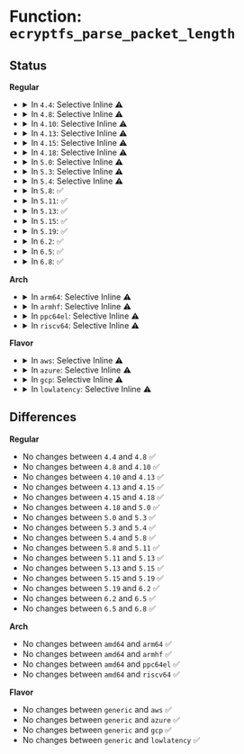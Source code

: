 # Function: <code>ecryptfs_parse_packet_length</code>

## Status
<b>Regular</b>
<ul>
<li>
<details>
<summary>In <code>4.4</code>: Selective Inline ⚠️</summary>

```c
int ecryptfs_parse_packet_length(unsigned char *data, size_t *size, size_t *length_size);
```

**Collision:** Unique Global

**Inline:** Selective

**Transformation:** False

**Instances:**

```
In fs/ecryptfs/keystore.c (ffffffff81307cb0)
Location: fs/ecryptfs/keystore.c:94
Inline: True
Direct callers:
  - fs/ecryptfs/keystore.c:decrypt_pki_encrypted_session_key
  - fs/ecryptfs/keystore.c:ecryptfs_parse_tag_70_packet
  - fs/ecryptfs/keystore.c:ecryptfs_parse_packet_set
  - fs/ecryptfs/keystore.c:ecryptfs_parse_packet_set
  - fs/ecryptfs/keystore.c:ecryptfs_parse_packet_set
  - fs/ecryptfs/keystore.c:ecryptfs_generate_key_packet_set
```
**Symbols:**

```
ffffffff81307cb0-ffffffff81307d36: ecryptfs_parse_packet_length (STB_GLOBAL)
```
</details>
</li>
<li>
<details>
<summary>In <code>4.8</code>: Selective Inline ⚠️</summary>

```c
int ecryptfs_parse_packet_length(unsigned char *data, size_t *size, size_t *length_size);
```

**Collision:** Unique Global

**Inline:** Selective

**Transformation:** False

**Instances:**

```
In fs/ecryptfs/keystore.c (ffffffff8133be60)
Location: fs/ecryptfs/keystore.c:95
Inline: True
Direct callers:
  - fs/ecryptfs/keystore.c:ecryptfs_generate_key_packet_set
  - fs/ecryptfs/keystore.c:ecryptfs_parse_packet_set
  - fs/ecryptfs/keystore.c:ecryptfs_parse_packet_set
  - fs/ecryptfs/keystore.c:ecryptfs_parse_packet_set
  - fs/ecryptfs/keystore.c:decrypt_pki_encrypted_session_key
  - fs/ecryptfs/keystore.c:ecryptfs_parse_tag_70_packet
```
**Symbols:**

```
ffffffff8133be60-ffffffff8133bee6: ecryptfs_parse_packet_length (STB_GLOBAL)
```
</details>
</li>
<li>
<details>
<summary>In <code>4.10</code>: Selective Inline ⚠️</summary>

```c
int ecryptfs_parse_packet_length(unsigned char *data, size_t *size, size_t *length_size);
```

**Collision:** Unique Global

**Inline:** Selective

**Transformation:** False

**Instances:**

```
In fs/ecryptfs/keystore.c (ffffffff81351bf0)
Location: fs/ecryptfs/keystore.c:95
Inline: True
Direct callers:
  - fs/ecryptfs/keystore.c:ecryptfs_generate_key_packet_set
  - fs/ecryptfs/keystore.c:ecryptfs_parse_packet_set
  - fs/ecryptfs/keystore.c:ecryptfs_parse_packet_set
  - fs/ecryptfs/keystore.c:ecryptfs_parse_packet_set
  - fs/ecryptfs/keystore.c:decrypt_pki_encrypted_session_key
  - fs/ecryptfs/keystore.c:ecryptfs_parse_tag_70_packet
```
**Symbols:**

```
ffffffff81351bf0-ffffffff81351c76: ecryptfs_parse_packet_length (STB_GLOBAL)
```
</details>
</li>
<li>
<details>
<summary>In <code>4.13</code>: Selective Inline ⚠️</summary>

```c
int ecryptfs_parse_packet_length(unsigned char *data, size_t *size, size_t *length_size);
```

**Collision:** Unique Global

**Inline:** Selective

**Transformation:** False

**Instances:**

```
In fs/ecryptfs/keystore.c (ffffffff81366720)
Location: fs/ecryptfs/keystore.c:95
Inline: True
Direct callers:
  - fs/ecryptfs/keystore.c:ecryptfs_generate_key_packet_set
  - fs/ecryptfs/keystore.c:ecryptfs_parse_packet_set
  - fs/ecryptfs/keystore.c:ecryptfs_parse_packet_set
  - fs/ecryptfs/keystore.c:ecryptfs_parse_packet_set
  - fs/ecryptfs/keystore.c:decrypt_pki_encrypted_session_key
  - fs/ecryptfs/keystore.c:ecryptfs_parse_tag_70_packet
```
**Symbols:**

```
ffffffff81366720-ffffffff813667a6: ecryptfs_parse_packet_length (STB_GLOBAL)
```
</details>
</li>
<li>
<details>
<summary>In <code>4.15</code>: Selective Inline ⚠️</summary>

```c
int ecryptfs_parse_packet_length(unsigned char *data, size_t *size, size_t *length_size);
```

**Collision:** Unique Global

**Inline:** Selective

**Transformation:** False

**Instances:**

```
In fs/ecryptfs/keystore.c (ffffffff8138b3a0)
Location: fs/ecryptfs/keystore.c:95
Inline: True
Direct callers:
  - fs/ecryptfs/keystore.c:ecryptfs_generate_key_packet_set
  - fs/ecryptfs/keystore.c:ecryptfs_parse_packet_set
  - fs/ecryptfs/keystore.c:ecryptfs_parse_packet_set
  - fs/ecryptfs/keystore.c:ecryptfs_parse_packet_set
  - fs/ecryptfs/keystore.c:decrypt_pki_encrypted_session_key
  - fs/ecryptfs/keystore.c:ecryptfs_parse_tag_70_packet
```
**Symbols:**

```
ffffffff8138b3a0-ffffffff8138b426: ecryptfs_parse_packet_length (STB_GLOBAL)
```
</details>
</li>
<li>
<details>
<summary>In <code>4.18</code>: Selective Inline ⚠️</summary>

```c
int ecryptfs_parse_packet_length(unsigned char *data, size_t *size, size_t *length_size);
```

**Collision:** Unique Global

**Inline:** Selective

**Transformation:** False

**Instances:**

```
In fs/ecryptfs/keystore.c (ffffffff813ba260)
Location: fs/ecryptfs/keystore.c:95
Inline: True
Direct callers:
  - fs/ecryptfs/keystore.c:ecryptfs_generate_key_packet_set
  - fs/ecryptfs/keystore.c:ecryptfs_parse_packet_set
  - fs/ecryptfs/keystore.c:ecryptfs_parse_packet_set
  - fs/ecryptfs/keystore.c:ecryptfs_parse_packet_set
  - fs/ecryptfs/keystore.c:decrypt_pki_encrypted_session_key
  - fs/ecryptfs/keystore.c:ecryptfs_parse_tag_70_packet
```
**Symbols:**

```
ffffffff813ba260-ffffffff813ba2e6: ecryptfs_parse_packet_length (STB_GLOBAL)
```
</details>
</li>
<li>
<details>
<summary>In <code>5.0</code>: Selective Inline ⚠️</summary>

```c
int ecryptfs_parse_packet_length(unsigned char *data, size_t *size, size_t *length_size);
```

**Collision:** Unique Global

**Inline:** Selective

**Transformation:** False

**Instances:**

```
In fs/ecryptfs/keystore.c (ffffffff813d3830)
Location: fs/ecryptfs/keystore.c:95
Inline: True
Direct callers:
  - fs/ecryptfs/keystore.c:ecryptfs_generate_key_packet_set
  - fs/ecryptfs/keystore.c:ecryptfs_parse_packet_set
  - fs/ecryptfs/keystore.c:ecryptfs_parse_packet_set
  - fs/ecryptfs/keystore.c:ecryptfs_parse_packet_set
  - fs/ecryptfs/keystore.c:decrypt_pki_encrypted_session_key
  - fs/ecryptfs/keystore.c:ecryptfs_parse_tag_70_packet
```
**Symbols:**

```
ffffffff813d3830-ffffffff813d38b6: ecryptfs_parse_packet_length (STB_GLOBAL)
```
</details>
</li>
<li>
<details>
<summary>In <code>5.3</code>: Selective Inline ⚠️</summary>

```c
int ecryptfs_parse_packet_length(unsigned char *data, size_t *size, size_t *length_size);
```

**Collision:** Unique Global

**Inline:** Selective

**Transformation:** False

**Instances:**

```
In fs/ecryptfs/keystore.c (ffffffff813fe2d0)
Location: fs/ecryptfs/keystore.c:81
Inline: True
Direct callers:
  - fs/ecryptfs/keystore.c:ecryptfs_generate_key_packet_set
  - fs/ecryptfs/keystore.c:ecryptfs_parse_packet_set
  - fs/ecryptfs/keystore.c:ecryptfs_parse_packet_set
  - fs/ecryptfs/keystore.c:ecryptfs_parse_packet_set
  - fs/ecryptfs/keystore.c:decrypt_pki_encrypted_session_key
  - fs/ecryptfs/keystore.c:ecryptfs_parse_tag_70_packet
```
**Symbols:**

```
ffffffff813fe2d0-ffffffff813fe356: ecryptfs_parse_packet_length (STB_GLOBAL)
```
</details>
</li>
<li>
<details>
<summary>In <code>5.4</code>: Selective Inline ⚠️</summary>

```c
int ecryptfs_parse_packet_length(unsigned char *data, size_t *size, size_t *length_size);
```

**Collision:** Unique Global

**Inline:** Selective

**Transformation:** False

**Instances:**

```
In fs/ecryptfs/keystore.c (ffffffff814181c0)
Location: fs/ecryptfs/keystore.c:81
Inline: True
Direct callers:
  - fs/ecryptfs/keystore.c:ecryptfs_generate_key_packet_set
  - fs/ecryptfs/keystore.c:ecryptfs_parse_packet_set
  - fs/ecryptfs/keystore.c:ecryptfs_parse_packet_set
  - fs/ecryptfs/keystore.c:ecryptfs_parse_packet_set
  - fs/ecryptfs/keystore.c:decrypt_pki_encrypted_session_key
  - fs/ecryptfs/keystore.c:ecryptfs_parse_tag_70_packet
```
**Symbols:**

```
ffffffff814181c0-ffffffff81418246: ecryptfs_parse_packet_length (STB_GLOBAL)
```
</details>
</li>
<li>
<details>
<summary>In <code>5.8</code>: ✅</summary>

```c
int ecryptfs_parse_packet_length(unsigned char *data, size_t *size, size_t *length_size);
```

**Collision:** Unique Global

**Inline:** No

**Transformation:** False

**Instances:**

```
In fs/ecryptfs/keystore.c (ffffffff814670c0)
Location: fs/ecryptfs/keystore.c:81
Inline: False
Direct callers:
  - fs/ecryptfs/keystore.c:pki_encrypt_session_key
  - fs/ecryptfs/keystore.c:parse_tag_3_packet
  - fs/ecryptfs/keystore.c:ecryptfs_parse_tag_70_packet
  - fs/ecryptfs/keystore.c:parse_tag_65_packet
```
**Symbols:**

```
ffffffff814670c0-ffffffff81467146: ecryptfs_parse_packet_length (STB_GLOBAL)
```
</details>
</li>
<li>
<details>
<summary>In <code>5.11</code>: ✅</summary>

```c
int ecryptfs_parse_packet_length(unsigned char *data, size_t *size, size_t *length_size);
```

**Collision:** Unique Global

**Inline:** No

**Transformation:** False

**Instances:**

```
In fs/ecryptfs/keystore.c (ffffffff81482550)
Location: fs/ecryptfs/keystore.c:81
Inline: False
Direct callers:
  - fs/ecryptfs/keystore.c:pki_encrypt_session_key
  - fs/ecryptfs/keystore.c:parse_tag_3_packet
  - fs/ecryptfs/keystore.c:ecryptfs_parse_tag_70_packet
  - fs/ecryptfs/keystore.c:parse_tag_65_packet
```
**Symbols:**

```
ffffffff81482550-ffffffff814825d6: ecryptfs_parse_packet_length (STB_GLOBAL)
```
</details>
</li>
<li>
<details>
<summary>In <code>5.13</code>: ✅</summary>

```c
int ecryptfs_parse_packet_length(unsigned char *data, size_t *size, size_t *length_size);
```

**Collision:** Unique Global

**Inline:** No

**Transformation:** False

**Instances:**

```
In fs/ecryptfs/keystore.c (ffffffff81487fc0)
Location: fs/ecryptfs/keystore.c:81
Inline: False
Direct callers:
  - fs/ecryptfs/keystore.c:write_tag_1_packet
  - fs/ecryptfs/keystore.c:parse_tag_3_packet
  - fs/ecryptfs/keystore.c:ecryptfs_parse_tag_70_packet
  - fs/ecryptfs/keystore.c:parse_tag_65_packet
```
**Symbols:**

```
ffffffff81487fc0-ffffffff81488046: ecryptfs_parse_packet_length (STB_GLOBAL)
```
</details>
</li>
<li>
<details>
<summary>In <code>5.15</code>: ✅</summary>

```c
int ecryptfs_parse_packet_length(unsigned char *data, size_t *size, size_t *length_size);
```

**Collision:** Unique Global

**Inline:** No

**Transformation:** False

**Instances:**

```
In fs/ecryptfs/keystore.c (ffffffff814df7c0)
Location: fs/ecryptfs/keystore.c:81
Inline: False
Direct callers:
  - fs/ecryptfs/keystore.c:write_tag_1_packet
  - fs/ecryptfs/keystore.c:parse_tag_3_packet
  - fs/ecryptfs/keystore.c:ecryptfs_parse_tag_70_packet
  - fs/ecryptfs/keystore.c:parse_tag_65_packet
```
**Symbols:**

```
ffffffff814df7c0-ffffffff814df846: ecryptfs_parse_packet_length (STB_GLOBAL)
```
</details>
</li>
<li>
<details>
<summary>In <code>5.19</code>: ✅</summary>

```c
int ecryptfs_parse_packet_length(unsigned char *data, size_t *size, size_t *length_size);
```

**Collision:** Unique Global

**Inline:** No

**Transformation:** False

**Instances:**

```
In fs/ecryptfs/keystore.c (ffffffff8156d840)
Location: fs/ecryptfs/keystore.c:81
Inline: False
Direct callers:
  - fs/ecryptfs/keystore.c:parse_tag_3_packet
  - fs/ecryptfs/keystore.c:ecryptfs_parse_tag_70_packet
  - fs/ecryptfs/keystore.c:parse_tag_67_packet
  - fs/ecryptfs/miscdev.c:ecryptfs_miscdev_write
```
**Symbols:**

```
ffffffff8156d840-ffffffff8156d8d2: ecryptfs_parse_packet_length (STB_GLOBAL)
```
</details>
</li>
<li>
<details>
<summary>In <code>6.2</code>: ✅</summary>

```c
int ecryptfs_parse_packet_length(unsigned char *data, size_t *size, size_t *length_size);
```

**Collision:** Unique Global

**Inline:** No

**Transformation:** False

**Instances:**

```
In fs/ecryptfs/keystore.c (ffffffff81611df0)
Location: fs/ecryptfs/keystore.c:81
Inline: False
Direct callers:
  - fs/ecryptfs/keystore.c:parse_tag_3_packet
  - fs/ecryptfs/keystore.c:ecryptfs_parse_tag_70_packet
  - fs/ecryptfs/keystore.c:parse_tag_67_packet
  - fs/ecryptfs/miscdev.c:ecryptfs_miscdev_write
```
**Symbols:**

```
ffffffff81611df0-ffffffff81611e82: ecryptfs_parse_packet_length (STB_GLOBAL)
```
</details>
</li>
<li>
<details>
<summary>In <code>6.5</code>: ✅</summary>

```c
int ecryptfs_parse_packet_length(unsigned char *data, size_t *size, size_t *length_size);
```

**Collision:** Unique Global

**Inline:** No

**Transformation:** False

**Instances:**

```
In fs/ecryptfs/keystore.c (ffffffff81649d90)
Location: fs/ecryptfs/keystore.c:81
Inline: False
Direct callers:
  - fs/ecryptfs/keystore.c:parse_tag_3_packet
  - fs/ecryptfs/keystore.c:ecryptfs_parse_tag_70_packet
  - fs/ecryptfs/keystore.c:parse_tag_67_packet
  - fs/ecryptfs/miscdev.c:ecryptfs_miscdev_write
```
**Symbols:**

```
ffffffff81649d90-ffffffff81649e35: ecryptfs_parse_packet_length (STB_GLOBAL)
```
</details>
</li>
<li>
<details>
<summary>In <code>6.8</code>: ✅</summary>

```c
int ecryptfs_parse_packet_length(unsigned char *data, size_t *size, size_t *length_size);
```

**Collision:** Unique Global

**Inline:** No

**Transformation:** False

**Instances:**

```
In fs/ecryptfs/keystore.c (ffffffff81683260)
Location: fs/ecryptfs/keystore.c:81
Inline: False
Direct callers:
  - fs/ecryptfs/keystore.c:parse_tag_3_packet
  - fs/ecryptfs/keystore.c:ecryptfs_parse_tag_70_packet
  - fs/ecryptfs/keystore.c:parse_tag_67_packet
  - fs/ecryptfs/miscdev.c:ecryptfs_miscdev_write
```
**Symbols:**

```
ffffffff81683260-ffffffff81683305: ecryptfs_parse_packet_length (STB_GLOBAL)
```
</details>
</li>
</ul>
<b>Arch</b>
<ul>
<li>
<details>
<summary>In <code>arm64</code>: Selective Inline ⚠️</summary>

```c
int ecryptfs_parse_packet_length(unsigned char *data, size_t *size, size_t *length_size);
```

**Collision:** Unique Global

**Inline:** Selective

**Transformation:** False

**Instances:**

```
In fs/ecryptfs/keystore.c (ffff8000104f9a68)
Location: fs/ecryptfs/keystore.c:81
Inline: True
Direct callers:
  - fs/ecryptfs/keystore.c:ecryptfs_generate_key_packet_set
  - fs/ecryptfs/keystore.c:ecryptfs_parse_packet_set
  - fs/ecryptfs/keystore.c:ecryptfs_parse_packet_set
  - fs/ecryptfs/keystore.c:ecryptfs_parse_packet_set
  - fs/ecryptfs/keystore.c:decrypt_pki_encrypted_session_key
  - fs/ecryptfs/keystore.c:ecryptfs_parse_tag_70_packet
```
**Symbols:**

```
ffff8000104f9a68-ffff8000104f9b50: ecryptfs_parse_packet_length (STB_GLOBAL)
```
</details>
</li>
<li>
<details>
<summary>In <code>armhf</code>: Selective Inline ⚠️</summary>

```c
int ecryptfs_parse_packet_length(unsigned char *data, size_t *size, size_t *length_size);
```

**Collision:** Unique Global

**Inline:** Selective

**Transformation:** False

**Instances:**

```
In fs/ecryptfs/keystore.c (c06b729c)
Location: fs/ecryptfs/keystore.c:81
Inline: True
Direct callers:
  - fs/ecryptfs/keystore.c:ecryptfs_generate_key_packet_set
  - fs/ecryptfs/keystore.c:ecryptfs_parse_packet_set
  - fs/ecryptfs/keystore.c:ecryptfs_parse_packet_set
  - fs/ecryptfs/keystore.c:ecryptfs_parse_packet_set
  - fs/ecryptfs/keystore.c:decrypt_pki_encrypted_session_key
  - fs/ecryptfs/keystore.c:ecryptfs_parse_tag_70_packet
```
**Symbols:**

```
c06b729c-c06b7338: ecryptfs_parse_packet_length (STB_GLOBAL)
```
</details>
</li>
<li>
<details>
<summary>In <code>ppc64el</code>: Selective Inline ⚠️</summary>

```c
int ecryptfs_parse_packet_length(unsigned char *data, size_t *size, size_t *length_size);
```

**Collision:** Unique Global

**Inline:** Selective

**Transformation:** False

**Instances:**

```
In fs/ecryptfs/keystore.c (c00000000063bfb0)
Location: fs/ecryptfs/keystore.c:81
Inline: True
Direct callers:
  - fs/ecryptfs/keystore.c:ecryptfs_generate_key_packet_set
  - fs/ecryptfs/keystore.c:ecryptfs_parse_packet_set
  - fs/ecryptfs/keystore.c:ecryptfs_parse_packet_set
  - fs/ecryptfs/keystore.c:ecryptfs_parse_packet_set
  - fs/ecryptfs/keystore.c:decrypt_pki_encrypted_session_key
  - fs/ecryptfs/keystore.c:ecryptfs_parse_tag_70_packet
```
**Symbols:**

```
c00000000063bfb0-c00000000063c088: ecryptfs_parse_packet_length (STB_GLOBAL)
```
</details>
</li>
<li>
<details>
<summary>In <code>riscv64</code>: Selective Inline ⚠️</summary>

```c
int ecryptfs_parse_packet_length(unsigned char *data, size_t *size, size_t *length_size);
```

**Collision:** Unique Global

**Inline:** Selective

**Transformation:** False

**Instances:**

```
In fs/ecryptfs/keystore.c (ffffffe000368268)
Location: fs/ecryptfs/keystore.c:81
Inline: True
Direct callers:
  - fs/ecryptfs/keystore.c:ecryptfs_generate_key_packet_set
  - fs/ecryptfs/keystore.c:ecryptfs_parse_packet_set
  - fs/ecryptfs/keystore.c:ecryptfs_parse_packet_set
  - fs/ecryptfs/keystore.c:ecryptfs_parse_packet_set
  - fs/ecryptfs/keystore.c:decrypt_pki_encrypted_session_key
  - fs/ecryptfs/keystore.c:ecryptfs_parse_tag_70_packet
```
**Symbols:**

```
ffffffe000368268-ffffffe00036832a: ecryptfs_parse_packet_length (STB_GLOBAL)
```
</details>
</li>
</ul>
<b>Flavor</b>
<ul>
<li>
<details>
<summary>In <code>aws</code>: Selective Inline ⚠️</summary>

```c
int ecryptfs_parse_packet_length(unsigned char *data, size_t *size, size_t *length_size);
```

**Collision:** Unique Global

**Inline:** Selective

**Transformation:** False

**Instances:**

```
In fs/ecryptfs/keystore.c (ffffffff814107a0)
Location: fs/ecryptfs/keystore.c:81
Inline: True
Direct callers:
  - fs/ecryptfs/keystore.c:ecryptfs_generate_key_packet_set
  - fs/ecryptfs/keystore.c:ecryptfs_parse_packet_set
  - fs/ecryptfs/keystore.c:ecryptfs_parse_packet_set
  - fs/ecryptfs/keystore.c:ecryptfs_parse_packet_set
  - fs/ecryptfs/keystore.c:decrypt_pki_encrypted_session_key
  - fs/ecryptfs/keystore.c:ecryptfs_parse_tag_70_packet
```
**Symbols:**

```
ffffffff814107a0-ffffffff81410826: ecryptfs_parse_packet_length (STB_GLOBAL)
```
</details>
</li>
<li>
<details>
<summary>In <code>azure</code>: Selective Inline ⚠️</summary>

```c
int ecryptfs_parse_packet_length(unsigned char *data, size_t *size, size_t *length_size);
```

**Collision:** Unique Global

**Inline:** Selective

**Transformation:** False

**Instances:**

```
In fs/ecryptfs/keystore.c (ffffffff81401220)
Location: fs/ecryptfs/keystore.c:81
Inline: True
Direct callers:
  - fs/ecryptfs/keystore.c:ecryptfs_generate_key_packet_set
  - fs/ecryptfs/keystore.c:ecryptfs_parse_packet_set
  - fs/ecryptfs/keystore.c:ecryptfs_parse_packet_set
  - fs/ecryptfs/keystore.c:ecryptfs_parse_packet_set
  - fs/ecryptfs/keystore.c:decrypt_pki_encrypted_session_key
  - fs/ecryptfs/keystore.c:ecryptfs_parse_tag_70_packet
```
**Symbols:**

```
ffffffff81401220-ffffffff814012a6: ecryptfs_parse_packet_length (STB_GLOBAL)
```
</details>
</li>
<li>
<details>
<summary>In <code>gcp</code>: Selective Inline ⚠️</summary>

```c
int ecryptfs_parse_packet_length(unsigned char *data, size_t *size, size_t *length_size);
```

**Collision:** Unique Global

**Inline:** Selective

**Transformation:** False

**Instances:**

```
In fs/ecryptfs/keystore.c (ffffffff8140db20)
Location: fs/ecryptfs/keystore.c:81
Inline: True
Direct callers:
  - fs/ecryptfs/keystore.c:ecryptfs_generate_key_packet_set
  - fs/ecryptfs/keystore.c:ecryptfs_parse_packet_set
  - fs/ecryptfs/keystore.c:ecryptfs_parse_packet_set
  - fs/ecryptfs/keystore.c:ecryptfs_parse_packet_set
  - fs/ecryptfs/keystore.c:decrypt_pki_encrypted_session_key
  - fs/ecryptfs/keystore.c:ecryptfs_parse_tag_70_packet
```
**Symbols:**

```
ffffffff8140db20-ffffffff8140dba6: ecryptfs_parse_packet_length (STB_GLOBAL)
```
</details>
</li>
<li>
<details>
<summary>In <code>lowlatency</code>: Selective Inline ⚠️</summary>

```c
int ecryptfs_parse_packet_length(unsigned char *data, size_t *size, size_t *length_size);
```

**Collision:** Unique Global

**Inline:** Selective

**Transformation:** False

**Instances:**

```
In fs/ecryptfs/keystore.c (ffffffff81423790)
Location: fs/ecryptfs/keystore.c:81
Inline: True
Direct callers:
  - fs/ecryptfs/keystore.c:ecryptfs_generate_key_packet_set
  - fs/ecryptfs/keystore.c:ecryptfs_parse_packet_set
  - fs/ecryptfs/keystore.c:ecryptfs_parse_packet_set
  - fs/ecryptfs/keystore.c:ecryptfs_parse_packet_set
  - fs/ecryptfs/keystore.c:decrypt_pki_encrypted_session_key
  - fs/ecryptfs/keystore.c:ecryptfs_parse_tag_70_packet
```
**Symbols:**

```
ffffffff81423790-ffffffff81423816: ecryptfs_parse_packet_length (STB_GLOBAL)
```
</details>
</li>
</ul>

## Differences
<b>Regular</b>
<ul>
<li>
No changes between <code>4.4</code> and <code>4.8</code> ✅
</li>
<li>
No changes between <code>4.8</code> and <code>4.10</code> ✅
</li>
<li>
No changes between <code>4.10</code> and <code>4.13</code> ✅
</li>
<li>
No changes between <code>4.13</code> and <code>4.15</code> ✅
</li>
<li>
No changes between <code>4.15</code> and <code>4.18</code> ✅
</li>
<li>
No changes between <code>4.18</code> and <code>5.0</code> ✅
</li>
<li>
No changes between <code>5.0</code> and <code>5.3</code> ✅
</li>
<li>
No changes between <code>5.3</code> and <code>5.4</code> ✅
</li>
<li>
No changes between <code>5.4</code> and <code>5.8</code> ✅
</li>
<li>
No changes between <code>5.8</code> and <code>5.11</code> ✅
</li>
<li>
No changes between <code>5.11</code> and <code>5.13</code> ✅
</li>
<li>
No changes between <code>5.13</code> and <code>5.15</code> ✅
</li>
<li>
No changes between <code>5.15</code> and <code>5.19</code> ✅
</li>
<li>
No changes between <code>5.19</code> and <code>6.2</code> ✅
</li>
<li>
No changes between <code>6.2</code> and <code>6.5</code> ✅
</li>
<li>
No changes between <code>6.5</code> and <code>6.8</code> ✅
</li>
</ul>
<b>Arch</b>
<ul>
<li>
No changes between <code>amd64</code> and <code>arm64</code> ✅
</li>
<li>
No changes between <code>amd64</code> and <code>armhf</code> ✅
</li>
<li>
No changes between <code>amd64</code> and <code>ppc64el</code> ✅
</li>
<li>
No changes between <code>amd64</code> and <code>riscv64</code> ✅
</li>
</ul>
<b>Flavor</b>
<ul>
<li>
No changes between <code>generic</code> and <code>aws</code> ✅
</li>
<li>
No changes between <code>generic</code> and <code>azure</code> ✅
</li>
<li>
No changes between <code>generic</code> and <code>gcp</code> ✅
</li>
<li>
No changes between <code>generic</code> and <code>lowlatency</code> ✅
</li>
</ul>
